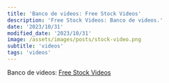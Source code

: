 ```yaml
---
title: 'Banco de videos: Free Stock Videos'
description: 'Free Stock Videos: Banco de videos.'
date: '2023/10/31'
modified_date: '2023/10/31'
image: /assets/images/posts/stock-video.png
subtitle: 'videos'
tags: 'videos'
---
```


Banco de videos: [Free Stock Videos](https://free-stock.video/)
